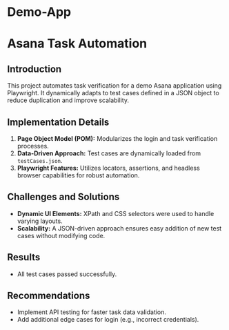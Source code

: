 # Demo-App

# Asana Task Automation

## **Introduction**
This project automates task verification for a demo Asana application using Playwright. It dynamically adapts to test cases defined in a JSON object to reduce duplication and improve scalability.

## **Implementation Details**
1. **Page Object Model (POM):** Modularizes the login and task verification processes.
2. **Data-Driven Approach:** Test cases are dynamically loaded from `testCases.json`.
3. **Playwright Features:** Utilizes locators, assertions, and headless browser capabilities for robust automation.

## **Challenges and Solutions**
- **Dynamic UI Elements:** XPath and CSS selectors were used to handle varying layouts.
- **Scalability:** A JSON-driven approach ensures easy addition of new test cases without modifying code.

## **Results**
- All test cases passed successfully.

## **Recommendations**
- Implement API testing for faster task data validation.
- Add additional edge cases for login (e.g., incorrect credentials).
